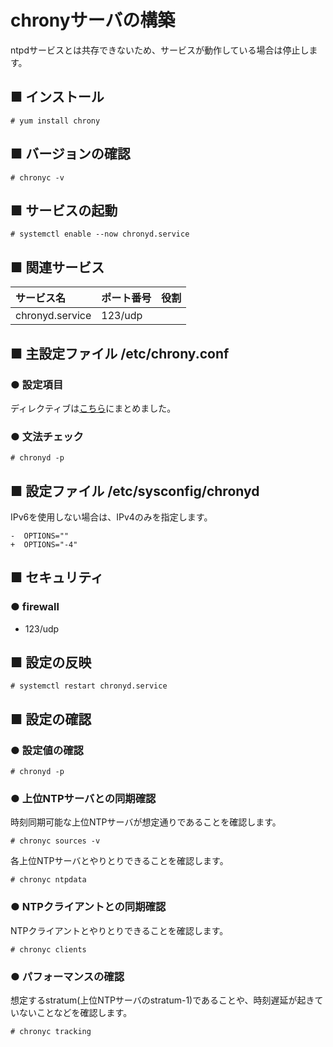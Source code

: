 # chronyサーバの構築
ntpdサービスとは共存できないため、サービスが動作している場合は停止します。
## ■ インストール
```
# yum install chrony
```
## ■ バージョンの確認
```
# chronyc -v
```
## ■ サービスの起動
```
# systemctl enable --now chronyd.service
```
## ■ 関連サービス
|サービス名|ポート番号|役割|
|:---|:---|:---|
|chronyd.service|123/udp||

## ■ 主設定ファイル /etc/chrony.conf
### ● 設定項目
ディレクティブは[こちら](https://github.com/thetaru/memorandum/tree/master/OS/Linux/CentOS8/chrony/chrony_server/directives)にまとめました。

### ● 文法チェック
```
# chronyd -p
```

## ■ 設定ファイル /etc/sysconfig/chronyd
IPv6を使用しない場合は、IPv4のみを指定します。
```
-  OPTIONS=""
+  OPTIONS="-4"
```

## ■ セキュリティ
### ● firewall
- 123/udp

## ■ 設定の反映
```
# systemctl restart chronyd.service
```

## ■ 設定の確認
### ● 設定値の確認
```
# chronyd -p
```

### ● 上位NTPサーバとの同期確認
時刻同期可能な上位NTPサーバが想定通りであることを確認します。
```
# chronyc sources -v
```
各上位NTPサーバとやりとりできることを確認します。
```
# chronyc ntpdata
```

### ● NTPクライアントとの同期確認
NTPクライアントとやりとりできることを確認します。
```
# chronyc clients
```

### ● パフォーマンスの確認
想定するstratum(上位NTPサーバのstratum-1)であることや、時刻遅延が起きていないことなどを確認します。
```
# chronyc tracking
```
